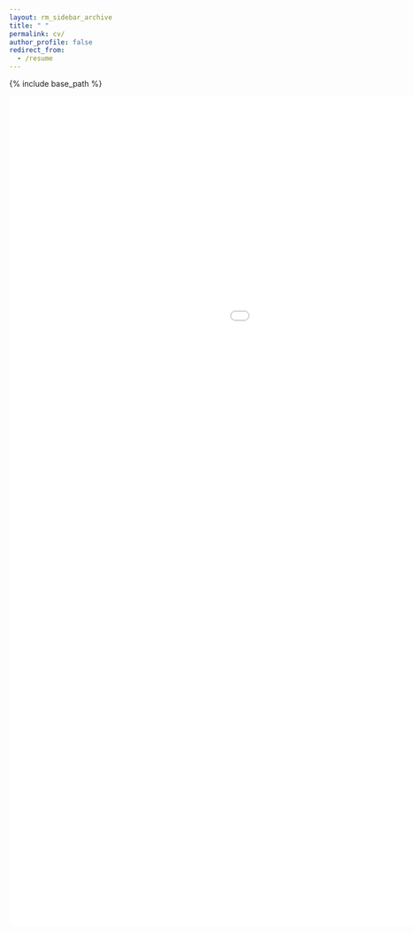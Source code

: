 ```yaml
---
layout: rm_sidebar_archive
title: " "
permalink: cv/
author_profile: false
redirect_from:
  - /resume
---
```


{% include base_path %}
<div style="text-align: center;">
<embed src="{{ site.baseurl }}/files/YifanXiong CV.pdf" width="1400" height="1500" type='application/pdf'>
</div>
